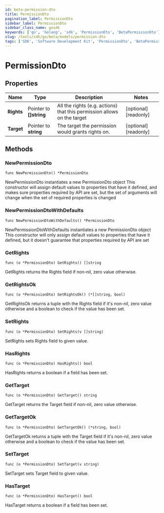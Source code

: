 ```yaml
---
id: beta-permission-dto
title: PermissionDto
pagination_label: PermissionDto
sidebar_label: PermissionDto
sidebar_class_name: gosdk
keywords: ['go', 'Golang', 'sdk', 'PermissionDto', 'BetaPermissionDto']
slug: /tools/sdk/go/beta/models/permission-dto
tags: ['SDK', 'Software Development Kit', 'PermissionDto', 'BetaPermissionDto']
---
```


# PermissionDto

## Properties

| Name | Type | Description | Notes |
| --- | --- | --- | --- |
| **Rights** | Pointer to **[]string** | All the rights (e.g. actions) that this permission allows on the target | [optional] [readonly] |
| **Target** | Pointer to **string** | The target the permission would grants rights on. | [optional] [readonly] |

## Methods

### NewPermissionDto

`func NewPermissionDto() *PermissionDto`

NewPermissionDto instantiates a new PermissionDto object This constructor will assign default values to properties that have it defined, and makes sure properties required by API are set, but the set of arguments will change when the set of required properties is changed

### NewPermissionDtoWithDefaults

`func NewPermissionDtoWithDefaults() *PermissionDto`

NewPermissionDtoWithDefaults instantiates a new PermissionDto object This constructor will only assign default values to properties that have it defined, but it doesn't guarantee that properties required by API are set

### GetRights

`func (o *PermissionDto) GetRights() []string`

GetRights returns the Rights field if non-nil, zero value otherwise.

### GetRightsOk

`func (o *PermissionDto) GetRightsOk() (*[]string, bool)`

GetRightsOk returns a tuple with the Rights field if it's non-nil, zero value otherwise and a boolean to check if the value has been set.

### SetRights

`func (o *PermissionDto) SetRights(v []string)`

SetRights sets Rights field to given value.

### HasRights

`func (o *PermissionDto) HasRights() bool`

HasRights returns a boolean if a field has been set.

### GetTarget

`func (o *PermissionDto) GetTarget() string`

GetTarget returns the Target field if non-nil, zero value otherwise.

### GetTargetOk

`func (o *PermissionDto) GetTargetOk() (*string, bool)`

GetTargetOk returns a tuple with the Target field if it's non-nil, zero value otherwise and a boolean to check if the value has been set.

### SetTarget

`func (o *PermissionDto) SetTarget(v string)`

SetTarget sets Target field to given value.

### HasTarget

`func (o *PermissionDto) HasTarget() bool`

HasTarget returns a boolean if a field has been set.
